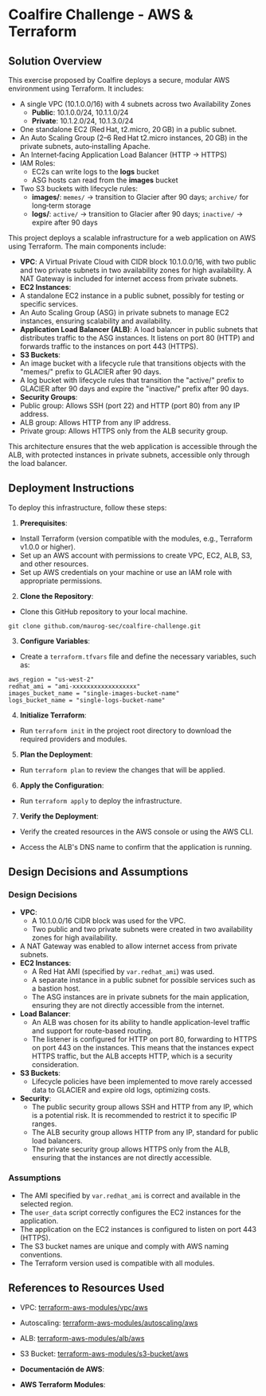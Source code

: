 # Coalfire Challenge - AWS & Terraform

## Solution Overview

This exercise proposed by Coalfire deploys a secure, modular AWS environment using Terraform. It includes:

- A single VPC (10.1.0.0/16) with 4 subnets across two Availability Zones  
  - **Public**: 10.1.0.0/24, 10.1.1.0/24  
  - **Private**: 10.1.2.0/24, 10.1.3.0/24  
- One standalone EC2 (Red Hat, t2.micro, 20 GB) in a public subnet.  
- An Auto Scaling Group (2–6 Red Hat t2.micro instances, 20 GB) in the private subnets, auto‑installing Apache.  
- An Internet‑facing Application Load Balancer (HTTP → HTTPS)  
- IAM Roles:  
  - EC2s can write logs to the **logs** bucket  
  - ASG hosts can read from the **images** bucket  
- Two S3 buckets with lifecycle rules:  
  - **images/**: `memes/` → transition to Glacier after 90 days; `archive/` for long‑term storage  
  - **logs/**: `active/` → transition to Glacier after 90 days; `inactive/` → expire after 90 days  

This project deploys a scalable infrastructure for a web application on AWS using Terraform. The main components include:

- **VPC**: A Virtual Private Cloud with CIDR block 10.1.0.0/16, with two public and two private subnets in two availability zones for high availability. A NAT Gateway is included for internet access from private subnets.
- **EC2 Instances**:
- A standalone EC2 instance in a public subnet, possibly for testing or specific services.
- An Auto Scaling Group (ASG) in private subnets to manage EC2 instances, ensuring scalability and availability.
- **Application Load Balancer (ALB)**: A load balancer in public subnets that distributes traffic to the ASG instances. It listens on port 80 (HTTP) and forwards traffic to the instances on port 443 (HTTPS).
- **S3 Buckets**:
- An image bucket with a lifecycle rule that transitions objects with the "memes/" prefix to GLACIER after 90 days.
- A log bucket with lifecycle rules that transition the "active/" prefix to GLACIER after 90 days and expire the "inactive/" prefix after 90 days.
- **Security Groups**:
- Public group: Allows SSH (port 22) and HTTP (port 80) from any IP address.
- ALB group: Allows HTTP from any IP address.
- Private group: Allows HTTPS only from the ALB security group.

This architecture ensures that the web application is accessible through the ALB, with protected instances in private subnets, accessible only through the load balancer.

## Deployment Instructions

To deploy this infrastructure, follow these steps:

1. **Prerequisites**:
- Install Terraform (version compatible with the modules, e.g., Terraform v1.0.0 or higher).
- Set up an AWS account with permissions to create VPC, EC2, ALB, S3, and other resources.
- Set up AWS credentials on your machine or use an IAM role with appropriate permissions.

2. **Clone the Repository**:
- Clone this GitHub repository to your local machine.
```hcl
git clone github.com/maurog-sec/coalfire-challenge.git
```
3. **Configure Variables**:
- Create a `terraform.tfvars` file and define the necessary variables, such as:
```hcl
aws_region = "us-west-2"
redhat_ami = "ami-xxxxxxxxxxxxxxxxxx"
images_bucket_name = "single-images-bucket-name"
logs_bucket_name = "single-logs-bucket-name"
```

4. **Initialize Terraform**:
- Run `terraform init` in the project root directory to download the required providers and modules.

5. **Plan the Deployment**:
- Run `terraform plan` to review the changes that will be applied.

6. **Apply the Configuration**:
- Run `terraform apply` to deploy the infrastructure.

7. **Verify the Deployment**:
- Verify the created resources in the AWS console or using the AWS CLI.

- Access the ALB's DNS name to confirm that the application is running.

## Design Decisions and Assumptions

### Design Decisions
- **VPC**:
  - A 10.1.0.0/16 CIDR block was used for the VPC.
  - Two public and two private subnets were created in two availability zones for high availability.
- A NAT Gateway was enabled to allow internet access from private subnets.
- **EC2 Instances**:
  - A Red Hat AMI (specified by `var.redhat_ami`) was used.
  - A separate instance in a public subnet for possible services such as a bastion host.
  - The ASG instances are in private subnets for the main application, ensuring they are not directly accessible from the internet.
- **Load Balancer**:
  - An ALB was chosen for its ability to handle application-level traffic and support for route-based routing.
  - The listener is configured for HTTP on port 80, forwarding to HTTPS on port 443 on the instances. This means that the instances expect HTTPS traffic, but the ALB accepts HTTP, which is a security consideration.
- **S3 Buckets**:
  - Lifecycle policies have been implemented to move rarely accessed data to GLACIER and expire old logs, optimizing costs.
- **Security**:
  - The public security group allows SSH and HTTP from any IP, which is a potential risk. It is recommended to restrict it to specific IP ranges.
  - The ALB security group allows HTTP from any IP, standard for public load balancers.
  - The private security group allows HTTPS only from the ALB, ensuring that the instances are not directly accessible.

### Assumptions
- The AMI specified by `var.redhat_ami` is correct and available in the selected region.
- The `user_data` script correctly configures the EC2 instances for the application.
- The application on the EC2 instances is configured to listen on port 443 (HTTPS).
- The S3 bucket names are unique and comply with AWS naming conventions.
- The Terraform version used is compatible with all modules.

## References to Resources Used
  - VPC: [terraform-aws-modules/vpc/aws](https://registry.terraform.io/modules/terraform-aws-modules/vpc/aws/5.0.0)
  - Autoscaling: [terraform-aws-modules/autoscaling/aws](https://registry.terraform.io/modules/terraform-aws-modules/autoscaling/aws/9.0.0)
  - ALB: [terraform-aws-modules/alb/aws](https://registry.terraform.io/modules/terraform-aws-modules/alb/aws/8.0.0)
  - S3 Bucket: [terraform-aws-modules/s3-bucket/aws](https://registry.terraform.io/modules/terraform-aws-modules/s3-bucket/aws/3.0.0)

- **Documentación de AWS**:
 
- **AWS Terraform Modules**:
